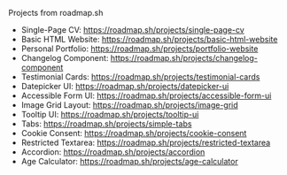 Projects from roadmap.sh

- Single-Page CV: https://roadmap.sh/projects/single-page-cv
- Basic HTML Website: https://roadmap.sh/projects/basic-html-website
- Personal Portfolio: https://roadmap.sh/projects/portfolio-website
- Changelog Component: https://roadmap.sh/projects/changelog-component
- Testimonial Cards: https://roadmap.sh/projects/testimonial-cards
- Datepicker UI: https://roadmap.sh/projects/datepicker-ui
- Accessible Form UI: https://roadmap.sh/projects/accessible-form-ui
- Image Grid Layout: https://roadmap.sh/projects/image-grid
- Tooltip UI: https://roadmap.sh/projects/tooltip-ui
- Tabs: https://roadmap.sh/projects/simple-tabs
- Cookie Consent: https://roadmap.sh/projects/cookie-consent
- Restricted Textarea: https://roadmap.sh/projects/restricted-textarea
- Accordion: https://roadmap.sh/projects/accordion
- Age Calculator: https://roadmap.sh/projects/age-calculator
